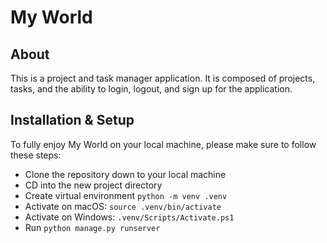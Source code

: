 # My World

## About

This is a project and task manager application. It is composed of projects, tasks, and the ability to login, logout, and sign up for the application.


## Installation & Setup

To fully enjoy My World on your local machine, please make sure to follow these steps:

- Clone the repository down to your local machine
- CD into the new project directory
- Create virtual environment `python -m venv .venv`
- Activate on macOS: `source .venv/bin/activate`
- Activate on Windows: `.venv/Scripts/Activate.ps1`
- Run `python manage.py runserver`

